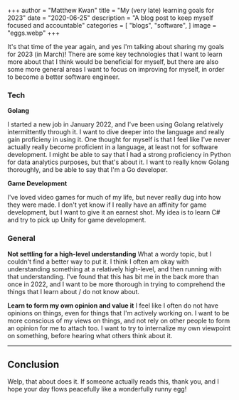 +++
author = "Matthew Kwan"
title = "My (very late) learning goals for 2023"
date = "2020-06-25"
description = "A blog post to keep myself focused and accountable"
categories = [
    "blogs",
    "software",
]
image = "eggs.webp"
+++

It's that time of the year again, and yes I'm talking about sharing my goals for 2023 (in March)! There are some key technologies that I want to learn more about that I think would be beneficial for myself, but there are also some more general areas I want to focus on improving for myself, in order to become a better software engineer.

### Tech

**Golang**

I started a new job in January 2022, and I've been using Golang relatively intermittently through it. I want to dive deeper into the language and really gain proficieny in using it. One thought for myself is that I feel like I've never actually really become proficient in a language, at least not for software development. I might be able to say that I had a strong proficiency in Python for data analytics purposes, but that's about it. I want to really know Golang thoroughly, and be able to say that I'm a Go developer.

**Game Development**

I've loved video games for much of my life, but never really dug into how they were made. I don't yet know if I really have an affinity for game development, but I want to give it an earnest shot. My idea is to learn C# and try to pick up Unity for game development.

### General

**Not settling for a high-level understanding**
What a wordy topic, but I couldn't find a better way to put it. I think I often am okay with understanding something at a relatively high-level, and then running with that understanding. I've found that this has bit me in the back more than once in 2022, and I want to be more thorough in trying to comprehend the things that I learn about / do not know about.

**Learn to form my own opinion and value it**
I feel like I often do not have opinions on things, even for things that I'm actively working on. I want to be more conscious of my views on things, and not rely on other people to form an opinion for me to attach too. I want to try to internalize my own viewpoint on something, before hearing what others think about it.

---

## Conclusion

Welp, that about does it. If someone actually reads this, thank you, and I hope your day flows peacefully like a wonderfully runny egg!
